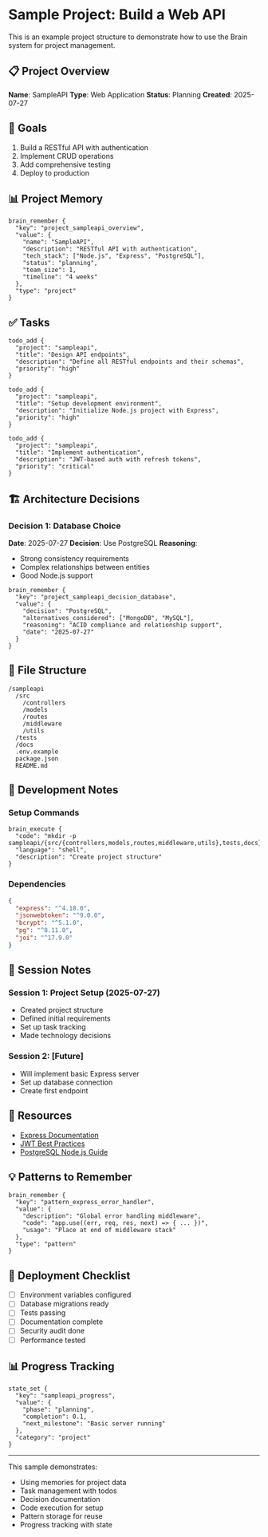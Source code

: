 # Sample Project: Build a Web API

This is an example project structure to demonstrate how to use the Brain system for project management.

## 📋 Project Overview

**Name**: SampleAPI
**Type**: Web Application
**Status**: Planning
**Created**: 2025-07-27

## 🎯 Goals

1. Build a RESTful API with authentication
2. Implement CRUD operations
3. Add comprehensive testing
4. Deploy to production

## 📊 Project Memory

```
brain_remember {
  "key": "project_sampleapi_overview",
  "value": {
    "name": "SampleAPI",
    "description": "RESTful API with authentication",
    "tech_stack": ["Node.js", "Express", "PostgreSQL"],
    "status": "planning",
    "team_size": 1,
    "timeline": "4 weeks"
  },
  "type": "project"
}
```

## ✅ Tasks

```
todo_add {
  "project": "sampleapi",
  "title": "Design API endpoints",
  "description": "Define all RESTful endpoints and their schemas",
  "priority": "high"
}

todo_add {
  "project": "sampleapi",
  "title": "Setup development environment",
  "description": "Initialize Node.js project with Express",
  "priority": "high"
}

todo_add {
  "project": "sampleapi",
  "title": "Implement authentication",
  "description": "JWT-based auth with refresh tokens",
  "priority": "critical"
}
```

## 🏗️ Architecture Decisions

### Decision 1: Database Choice
**Date**: 2025-07-27
**Decision**: Use PostgreSQL
**Reasoning**: 
- Strong consistency requirements
- Complex relationships between entities
- Good Node.js support

```
brain_remember {
  "key": "project_sampleapi_decision_database",
  "value": {
    "decision": "PostgreSQL",
    "alternatives_considered": ["MongoDB", "MySQL"],
    "reasoning": "ACID compliance and relationship support",
    "date": "2025-07-27"
  }
}
```

## 📁 File Structure

```
/sampleapi
  /src
    /controllers
    /models
    /routes
    /middleware
    /utils
  /tests
  /docs
  .env.example
  package.json
  README.md
```

## 🔧 Development Notes

### Setup Commands
```
brain_execute {
  "code": "mkdir -p sampleapi/{src/{controllers,models,routes,middleware,utils},tests,docs}",
  "language": "shell",
  "description": "Create project structure"
}
```

### Dependencies
```json
{
  "express": "^4.18.0",
  "jsonwebtoken": "^9.0.0",
  "bcrypt": "^5.1.0",
  "pg": "^8.11.0",
  "joi": "^17.9.0"
}
```

## 📝 Session Notes

### Session 1: Project Setup (2025-07-27)
- Created project structure
- Defined initial requirements
- Set up task tracking
- Made technology decisions

### Session 2: [Future]
- Will implement basic Express server
- Set up database connection
- Create first endpoint

## 🔗 Resources

- [Express Documentation](https://expressjs.com/)
- [JWT Best Practices](https://example.com)
- [PostgreSQL Node.js Guide](https://example.com)

## 💡 Patterns to Remember

```
brain_remember {
  "key": "pattern_express_error_handler",
  "value": {
    "description": "Global error handling middleware",
    "code": "app.use((err, req, res, next) => { ... })",
    "usage": "Place at end of middleware stack"
  },
  "type": "pattern"
}
```

## 🚀 Deployment Checklist

- [ ] Environment variables configured
- [ ] Database migrations ready
- [ ] Tests passing
- [ ] Documentation complete
- [ ] Security audit done
- [ ] Performance tested

## 📊 Progress Tracking

```
state_set {
  "key": "sampleapi_progress",
  "value": {
    "phase": "planning",
    "completion": 0.1,
    "next_milestone": "Basic server running"
  },
  "category": "project"
}
```

---

This sample demonstrates:
- Using memories for project data
- Task management with todos
- Decision documentation
- Code execution for setup
- Pattern storage for reuse
- Progress tracking with state
